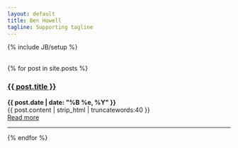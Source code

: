 ```yaml
---
layout: default
title: Ben Howell
tagline: Supporting tagline
---
```

{% include JB/setup %}
<br/>
<br/>

<div class="blog-index">
<div class="intro-text">
  {% for post in site.posts %}
  <h3><a href="{{ post.url }}">{{ post.title }}</a></h3>
  <p>
  <strong>{{ post.date | date: "%B %e, %Y" }}</strong><br>
  {{ post.content | strip_html | truncatewords:40 }}<br>
  <a href="{{ post.url }}">Read more</a><br/><hr>
  </p>
  {% endfor %}
</div>
</div>